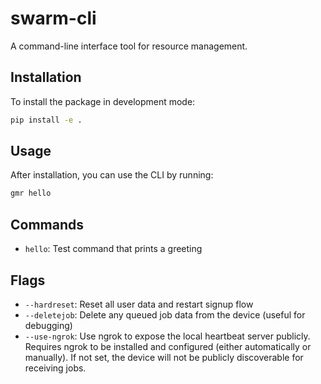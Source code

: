 # swarm-cli

A command-line interface tool for resource management.

## Installation

To install the package in development mode:

```bash
pip install -e .
```

## Usage

After installation, you can use the CLI by running:

```bash
gmr hello
```

## Commands

- `hello`: Test command that prints a greeting

## Flags

- `--hardreset`: Reset all user data and restart signup flow
- `--deletejob`: Delete any queued job data from the device (useful for debugging)
- `--use-ngrok`: Use ngrok to expose the local heartbeat server publicly. Requires ngrok to be installed and configured (either automatically or manually). If not set, the device will not be publicly discoverable for receiving jobs.
